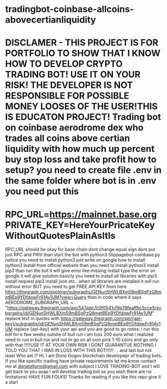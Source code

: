 # tradingbot-coinbase-allcoins-abovecertianliquidity
DISCLAMER - THIS PROJECT IS FOR PORTFOLIO TO SHOW THAT I KNOW HOW TO DEVELOP CRYPTO TRADING BOT! USE IT ON YOUR RISK! THE DEVELOPER IS NOT RESPONSIBLE FOR POSSIBLE MONEY LOOSES OF THE USER!THIS IS EDUCATON PROJECT!
Trading bot on coinbase aerodrome dex who trades all coins above certian liquidity with how much up percent buy stop loss and take profit
how to setup?
you need to create file .env in the same folder where bot is
in .env you need put this
=====
RPC_URL=https://mainnet.base.org
PRIVATE_KEY=HereYourPricateKeyWithoutQuotesPlainAsItIs
=====
RPC_URL should be okay for base chain dont change
equal sign dont put just RPC and PRIV
than start the bot with 
python3 Slippagebot-coinbase.py
notice you need to install python3 just write on google how to install python3 install from official website
than you need to install
python3 install pip3
than run the bot it will give error like missing install
type the error on google it will give solution
basicly you need to install all libraries with
pip3 install request
pip3 install json
etc..
when all libraries are installed it will run without error BUT
you need to get FREE API KEY from here
https://thegraph.com/explorer/subgraphs/GENunSHWLBXm59mBSgPzQ8metBEp9YDfdqwFr91Av1UM?view=Query
than in code where it says 
AERODROME_SUBGRAPH_URL = "https://gateway.thegraph.com/api/547adc7c0f0541cf9e78feaffbc5cce5/subgraphs/id/GENunSHWLBXm59mBSgPzQ8metBEp9YDfdqwFr91Av1UM"
replace text in quotes with https://gateway.thegraph.com/api/{api-key}/subgraphs/id/GENunSHWLBXm59mBSgPzQ8metBEp9YDfdqwFr91Av1UM
replace {api-key} with your api
and you are good to go
notes:
i run this bot for e few weeks outsite of bull run
i am loss 200 euro
what i realized
need to run in bull run
and not to go on all coin pick 1-10 coins and go only with that
!!!!!USE IT AT YOUR OWN RISK I DONT GUARANTUE NOTHING I TOLD YOU THAT I WAS IN LOSS WITH THIS BOT!!!!!!
.
.
and last but not least
Who am I?
Hi, I am Done Gogov blockchain developepr of trading bots.
If you like specific trading have private requirements let me know contact me at donatellorm@gmail.com with subject I LOVE TRADING-BOT and I will get back to you asap
I will develop trading bot as you wish there are no limitations!
HAVE FUN FOLKS!
Thanks for reading if you like this repo give it a star!











